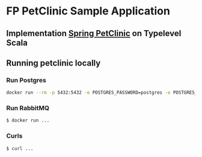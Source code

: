 # FP PetClinic Sample Application

## Implementation [Spring PetClinic](https://github.com/spring-projects/spring-petclinic) on Typelevel Scala

## Running petclinic locally

### Run Postgres
```bash
docker run --rm -p 5432:5432 -e POSTGRES_PASSWORD=postgres -e POSTGRES_USER=postgres -e POSTGRES_DB=petclinic -d postgres
```

### Run RabbitMQ
```bash
$ docker run ...
```

### Curls
```bash
$ curl ...
```